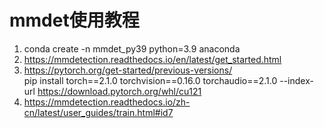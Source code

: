 # mmdet使用教程

1. conda create -n mmdet_py39 python=3.9 anaconda
2. https://mmdetection.readthedocs.io/en/latest/get_started.html
3. https://pytorch.org/get-started/previous-versions/  
pip install torch==2.1.0 torchvision==0.16.0 torchaudio==2.1.0 --index-url https://download.pytorch.org/whl/cu121
4. https://mmdetection.readthedocs.io/zh-cn/latest/user_guides/train.html#id7